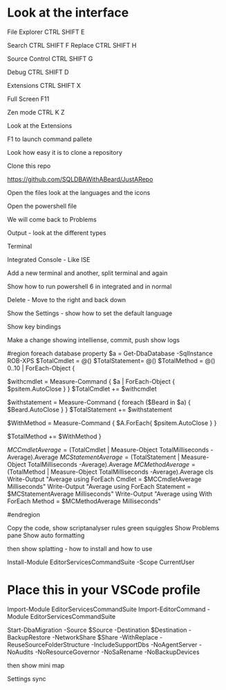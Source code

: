 # Look at the interface

File Explorer CTRL SHIFT E

Search CTRL SHIFT F
Replace CTRL SHIFT H

Source Control CTRL SHIFT G

Debug CTRL SHIFT D

Extensions CTRL SHIFT X

Full Screen F11

Zen mode CTRL K Z

Look at the Extensions

F1 to launch command pallete

Look how easy it is to clone a repository

Clone this repo

https://github.com/SQLDBAWithABeard/JustARepo

Open the files look at the languages and the icons

Open the powershell file

We will come back to Problems

Output - look at the different types

Terminal

Integrated Console - Like ISE

Add a new terminal and another, split terminal and again

Show how to run powershell 6 in integrated and in normal

Delete - Move to the right and back down

Show the Settings - show how to set the default language

Show key bindings

Make a change showing intelliense, commit, push show logs

#region foreach database property
$a = Get-DbaDatabase -SqlInstance ROB-XPS
$TotalCmdlet = @()
$TotalStatement= @()
$TotalMethod = @()
0..10 | ForEach-Object {

$withcmdlet = Measure-Command {
$a | ForEach-Object {
 $psitem.AutoClose
}
}
    $TotalCmdlet += $withcmdlet 
    
$withstatement = Measure-Command {
foreach ($Beard in $a) {
        $Beard.AutoClose
}
}
    $TotalStatement += $withstatement

$WithMethod = Measure-Command {
    $A.ForEach{
            $psitem.AutoClose
    }
    }


$TotalMethod += $WithMethod
}

$MCCmdletAverage = ($TotalCmdlet | Measure-Object TotalMilliseconds -Average).Average
$MCStatementAverage = ($TotalStatement | Measure-Object TotalMilliseconds -Average).Average
$MCMethodAverage = ($TotalMethod | Measure-Object  TotalMilliseconds -Average).Average
cls
Write-Output "Average using ForEach Cmdlet = $MCCmdletAverage Milliseconds"
Write-Output "Average using ForEach Statement = $MCStatementAverage Milliseconds"
Write-Output "Average using With ForEach Method = $MCMethodAverage Milliseconds"

#endregion

Copy the code, show scriptanalyser rules green squiggles
Show Problems pane
Show auto formatting

then show splatting - how to install and how to use

Install-Module EditorServicesCommandSuite -Scope CurrentUser

# Place this in your VSCode profile
Import-Module EditorServicesCommandSuite
Import-EditorCommand -Module EditorServicesCommandSuite

Start-DbaMigration -Source $Source -Destination $Destination -BackupRestore -NetworkShare $Share -WithReplace -ReuseSourceFolderStructure -IncludeSupportDbs -NoAgentServer -NoAudits -NoResourceGovernor -NoSaRename -NoBackupDevices

then show mini map

Settings sync
